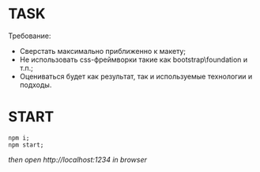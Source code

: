 # TASK

Требование:
- Сверстать максимально приближенно к макету;
- Не использовать css-фреймворки такие как bootstrap\foundation и т.п.;
- Оцениваться будет как результат, так и используемые технологии и подходы.

# START

```
npm i;
npm start;
```

_then open http://localhost:1234 in browser_

